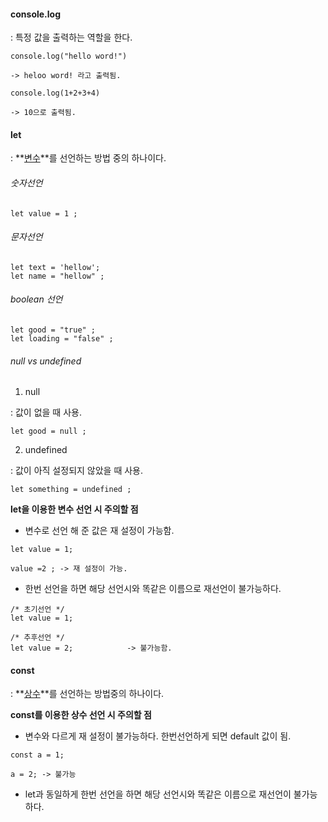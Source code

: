 #### console.log

: 특정 값을 출력하는 역할을 한다.

```
console.log("hello word!")

-> heloo word! 라고 출력됨.

console.log(1+2+3+4)

-> 10으로 출력됨.
```



#### let

: **<u>변수</u>**를 선언하는 방법 중의 하나이다.

###### 숫자선언

```
let value = 1 ;
```

###### 문자선언

```
let text = 'hellow';
let name = "hellow" ;
```

###### boolean 선언

```
let good = "true" ;
let loading = "false" ;
```

###### null vs undefined

1. null

: 값이 없을 때 사용.

```
let good = null ;
```

2. undefined

: 값이 아직 설정되지 않았을 때 사용.

```
let something = undefined ;
```



**let을 이용한 변수 선언 시 주의할 점** 

- 변수로 선언 해 준 값은 재 설정이 가능함.

```
let value = 1;

value =2 ; -> 재 설정이 가능.
```

- 한번 선언을 하면 해당 선언시와 똑같은 이름으로 재선언이 불가능하다.

```
/* 초기선언 */
let value = 1;

/* 추후선언 */
let value = 2;            -> 불가능함.
```



#### const

: **<u>상수</u>**를 선언하는 방법중의 하나이다.

**const를 이용한 상수 선언 시 주의할 점** 

- 변수와 다르게 재 설정이 불가능하다. 한번선언하게 되면 default 값이 됨.

```
const a = 1;

a = 2; -> 불가능
```

- let과 동일하게 한번 선언을 하면 해당 선언시와 똑같은 이름으로 재선언이 불가능하다.





